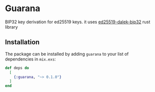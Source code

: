 # Guarana

BIP32 key derivation for ed25519 keys. it uses [ed25519-dalek-bip32](https://github.com/jpopesculian/ed25519-dalek-bip32) rust library

## Installation

The package can be installed by adding `guarana` to your list of dependencies in `mix.exs`:

```elixir
def deps do
  [
    {:guarana, "~> 0.1.0"}
  ]
end
```
